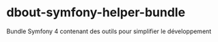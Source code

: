 # dbout-symfony-helper-bundle
Bundle Symfony 4 contenant des outils pour simplifier le développement
